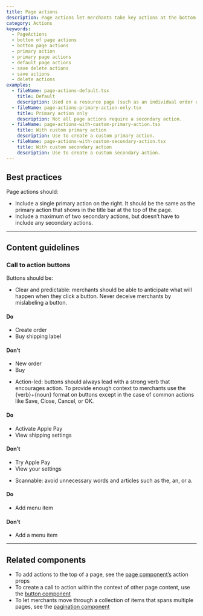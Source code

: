 ```yaml
---
title: Page actions
description: Page actions let merchants take key actions at the bottom of specific pages in the interface. This is important because sometimes the primary call to action is hard to access when merchants are at the bottom of a page.
category: Actions
keywords:
  - PageActions
  - bottom of page actions
  - bottom page actions
  - primary action
  - primary page actions
  - default page actions
  - save delete actions
  - save actions
  - delete actions
examples:
  - fileName: page-actions-default.tsx
    title: Default
    description: Used on a resource page (such as an individual order or product page) to let merchants take key actions at the bottom of the page. Usually, the primary action is Save and the secondary action is Delete.
  - fileName: page-actions-primary-action-only.tsx
    title: Primary action only
    description: Not all page actions require a secondary action.
  - fileName: page-actions-with-custom-primary-action.tsx
    title: With custom primary action
    description: Use to create a custom primary action.
  - fileName: page-actions-with-custom-secondary-action.tsx
    title: With custom secondary action
    description: Use to create a custom secondary action.
---
```


## Best practices

Page actions should:

- Include a single primary action on the right. It should be the same as the primary action that shows in the title bar at the top of the page.
- Include a maximum of two secondary actions, but doesn’t have to include any secondary actions.

---

## Content guidelines

### Call to action buttons

Buttons should be:

- Clear and predictable: merchants should be able to anticipate what will happen when they click a button. Never deceive merchants by mislabeling a button.

<!-- dodont -->

#### Do

- Create order
- Buy shipping label

#### Don’t

- New order
- Buy

<!-- end -->

- Action-led: buttons should always lead with a strong verb that encourages action. To provide enough context to merchants use the {verb}+{noun} format on buttons except in the case of common actions like Save, Close, Cancel, or OK.

<!-- dodont -->

#### Do

- Activate Apple Pay
- View shipping settings

#### Don’t

- Try Apple Pay
- View your settings

<!-- end -->

- Scannable: avoid unnecessary words and articles such as the, an, or a.

<!-- dodont -->

#### Do

- Add menu item

#### Don’t

- Add a menu item

<!-- end -->

---

## Related components

- To add actions to the top of a page, see the [page component’s](https://polaris.shopify.com/components/layout-and-structure/page) action props
- To create a call to action within the context of other page content, use the [button component](https://polaris.shopify.com/components/actions/button)
- To let merchants move through a collection of items that spans multiple pages, see the [pagination component](https://polaris.shopify.com/components/navigation/pagination)

